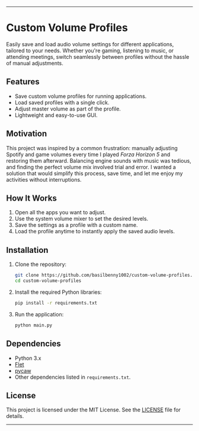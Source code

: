 

---

# Custom Volume Profiles  
Easily save and load audio volume settings for different applications, tailored to your needs. Whether you're gaming, listening to music, or attending meetings, switch seamlessly between profiles without the hassle of manual adjustments.

## Features  
- Save custom volume profiles for running applications.  
- Load saved profiles with a single click.  
- Adjust master volume as part of the profile.  
- Lightweight and easy-to-use GUI.  

## Motivation  
This project was inspired by a common frustration: manually adjusting Spotify and game volumes every time I played *Forza Horizon 5* and restoring them afterward. Balancing engine sounds with music was tedious, and finding the perfect volume mix involved trial and error. I wanted a solution that would simplify this process, save time, and let me enjoy my activities without interruptions.

## How It Works  
1. Open all the apps you want to adjust.  
2. Use the system volume mixer to set the desired levels.  
3. Save the settings as a profile with a custom name.  
4. Load the profile anytime to instantly apply the saved audio levels.  

## Installation  
1. Clone the repository:  
   ```bash
   git clone https://github.com/basilbenny1002/custom-volume-profiles.git
   cd custom-volume-profiles
   ```
2. Install the required Python libraries:  
   ```bash
   pip install -r requirements.txt
   ```
3. Run the application:  
   ```bash
   python main.py
   ```

## Dependencies  
- Python 3.x  
- [Flet](https://flet.dev)  
- [pycaw](https://github.com/AndreMiras/pycaw)  
- Other dependencies listed in `requirements.txt`.

## License  
This project is licensed under the MIT License. See the [LICENSE](LICENSE) file for details.

---

